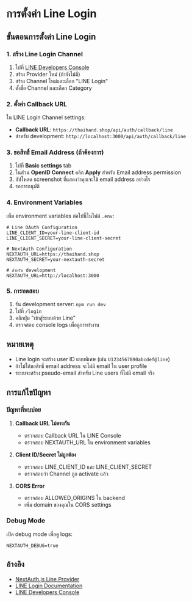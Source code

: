 # การตั้งค่า Line Login

## ขั้นตอนการตั้งค่า Line Login

### 1. สร้าง Line Login Channel

1. ไปที่ [LINE Developers Console](https://developers.line.biz/console/)
2. สร้าง Provider ใหม่ (ถ้ายังไม่มี)
3. สร้าง Channel ใหม่และเลือก "LINE Login"
4. ตั้งชื่อ Channel และเลือก Category

### 2. ตั้งค่า Callback URL

ใน LINE Login Channel settings:

- **Callback URL**: `https://thaihand.shop/api/auth/callback/line`
- สำหรับ development: `http://localhost:3000/api/auth/callback/line`

### 3. ขอสิทธิ์ Email Address (ถ้าต้องการ)

1. ไปที่ **Basic settings** tab
2. ในส่วน **OpenID Connect** คลิก **Apply** สำหรับ Email address permission
3. อัปโหลด screenshot ที่แสดงว่าคุณจะใช้ email address อย่างไร
4. รอการอนุมัติ

### 4. Environment Variables

เพิ่ม environment variables ต่อไปนี้ในไฟล์ `.env`:

```env
# Line OAuth Configuration
LINE_CLIENT_ID=your-line-client-id
LINE_CLIENT_SECRET=your-line-client-secret

# NextAuth Configuration
NEXTAUTH_URL=https://thaihand.shop
NEXTAUTH_SECRET=your-nextauth-secret

# สำหรับ development
NEXTAUTH_URL=http://localhost:3000
```

### 5. การทดสอบ

1. รัน development server: `npm run dev`
2. ไปที่ `/login`
3. คลิกปุ่ม "เข้าสู่ระบบด้วย Line"
4. ตรวจสอบ console logs เพื่อดูการทำงาน

## หมายเหตุ

- Line login จะสร้าง user ID แบบพิเศษ (เช่น `U1234567890abcdef@line`)
- ถ้าไม่ได้ขอสิทธิ์ email address จะไม่มี email ใน user profile
- ระบบจะสร้าง pseudo-email สำหรับ Line users ที่ไม่มี email จริง

## การแก้ไขปัญหา

### ปัญหาที่พบบ่อย

1. **Callback URL ไม่ตรงกัน**
   - ตรวจสอบ Callback URL ใน LINE Console
   - ตรวจสอบ NEXTAUTH_URL ใน environment variables

2. **Client ID/Secret ไม่ถูกต้อง**
   - ตรวจสอบ LINE_CLIENT_ID และ LINE_CLIENT_SECRET
   - ตรวจสอบว่า Channel ถูก activate แล้ว

3. **CORS Error**
   - ตรวจสอบ ALLOWED_ORIGINS ใน backend
   - เพิ่ม domain ของคุณใน CORS settings

### Debug Mode

เปิด debug mode เพื่อดู logs:

```env
NEXTAUTH_DEBUG=true
```

## อ้างอิง

- [NextAuth.js Line Provider](https://next-auth.js.org/providers/line)
- [LINE Login Documentation](https://developers.line.biz/en/docs/line-login/integrate-line-login/)
- [LINE Developers Console](https://developers.line.biz/console/) 